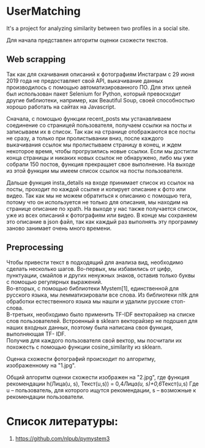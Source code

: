 # UserMatching
It's a project for analyzing similarity between two profiles in a social site.

Для начала представлен алгоритм оценки схожести текстов. 

## Web scrapping 

Так как для скачивания описаний к фотографиям Инстаграм с 29 июня 
2019 года не предоставляет свой API, выкачивание данных производилось с 
помощью автоматизированного ПО. Для этих целей был использован пакет 
Selenium for Python, который превосходит другие библиотеки, например, как 
Beautiful Soup, своей способностью хорошо работать на сайтах на Javascript. 

Сначала, с помощью функции recent_posts мы устанавливаем 
соединение со страницей пользователя, получаем ссылки на посты и 
записываем их в список. Так как на странице отображаются все посты не 
сразу, а только при пролистывании вниз, после каждого выкачивания ссылок 
мы пролистываем страницу в конец, и ждем некоторое время, чтобы 
прогрузились новые ссылки. Если мы достигли конца страницы и никаких 
новых ссылок не обнаружено, либо мы уже собрали 150 постов, функция 
прекращает свое выполнение. На выходе из этой функции мы имеем список ссылок на посты пользователя.  

Дальше функция insta_details на входе принимает список из ссылок на 
посты, проходит по каждой ссылке и копирует описание к фото или видео. 
Так как мы не можем обратиться к описанию с помощью тега, потому что он 
используется не только для описания, мы находим на странице описание по 
xpath. На выходе у нас также получается список, уже из всех описаний к 
фотографиям или видео. В конце мы сохраняем это описание в json файл, так 
как каждый раз выполнять эту программу заново занимает очень много 
времени.  

## Preprocessing 

Чтобы привести текст в подходящий для анализа вид, необходимо 
сделать несколько шагов. Во-первых, мы избавились от цифр, пунктуации, 
смайлов и других ненужных знаков, оставив только буквы с помощью 
регулярных выражений.  
Во-вторых, с помощью библиотеки Mystem[1], единственной для 
русского языка, мы лемматизировали все слова. Из библиотеки nltk для 
обработки естественного языка мы нашли и удалили русские стоп-слова.  
В-третьих, необходимо было применить TF-IDF векторайзер на списке 
слов пользователей. Встроенный в sklearn векторайзер не подошел для наших 
входных данных, поэтому была написана своя функция, выполняющая TF-
IDF.  
Получив для каждого пользователя свой вектор, мы посчитали их 
похожесть с помощью функции cosine_similarity из sklearn. 

Оценка схожести фотографий происходит по алгоритму, изображенному на "1.jpg".

Общий алгоритм оценки схожести изображен на "2.jpg", где функция рекомендации h(Лица(u, s), Текст(u,s)) = 0,4*Лица(u, s)+0,6*Текст(u,s) 
Где u – пользователь, для которого ищутся рекомендации, s – возможные к рекомендации пользователи. 

# Список литературы:
1. https://github.com/nlpub/pymystem3 
